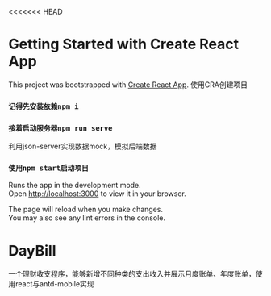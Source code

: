 <<<<<<< HEAD
# Getting Started with Create React App

This project was bootstrapped with [Create React App](https://github.com/facebook/create-react-app).
使用CRA创建项目

### `记得先安装依赖npm i`


### `接着启动服务器npm run serve`

利用json-server实现数据mock，模拟后端数据

### `使用npm start启动项目`

Runs the app in the development mode.\
Open [http://localhost:3000](http://localhost:3000) to view it in your browser.

The page will reload when you make changes.\
You may also see any lint errors in the console.


# DayBill
一个理财收支程序，能够新增不同种类的支出收入并展示月度账单、年度账单，使用react与antd-mobile实现

